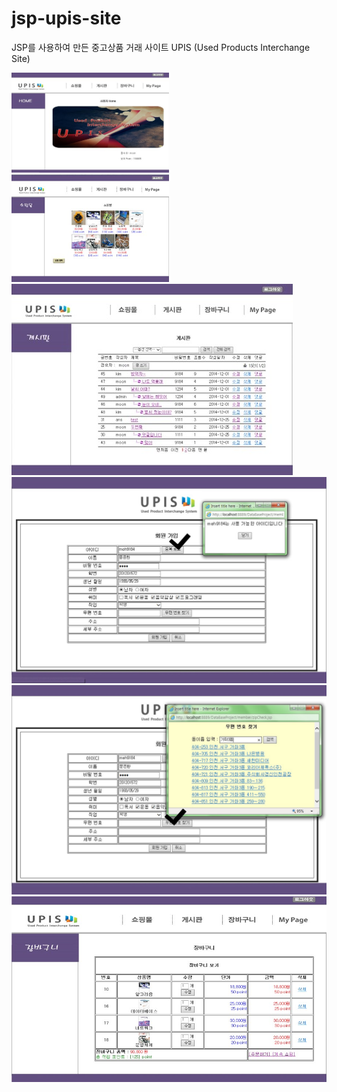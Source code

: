 # jsp-upis-site
JSP를 사용하여 만든 중고상품 거래 사이트 UPIS (Used Products Interchange Site)

<div>
  <div>
    <img src='./screenshots/screenshot1.jpg' width='50%'>
    <img src='./screenshots/screenshot2.jpg' width='50%'>
  </div>
  
  <img src='./screenshots/screenshot3.jpg'>
  <img src='./screenshots/screenshot4.jpg'>
  <img src='./screenshots/screenshot5.jpg'>
  <img src='./screenshots/screenshot7.jpg'>
</div>
